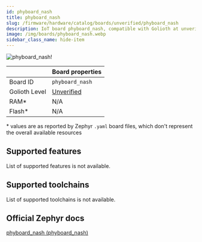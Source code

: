 ```yaml
---
id: phyboard_nash
title: phyboard_nash
slug: /firmware/hardware/catalog/boards/unverified/phyboard_nash
description: IoT board phyboard_nash, compatible with Golioth at unverified level.
image: /img/boards/phyboard_nash.webp
sidebar_class_name: hide-item
---
```


[//]: # (This is an auto-generated file, do not edit! Changes to it will be lost upon re-generation)

![phyboard_nash!](/img/boards/phyboard_nash.webp "phyboard_nash")

|                | Board properties     |
| -------------  | -------------------- |
| Board ID       | `phyboard_nash` |
| Golioth Level  | [Unverified](/firmware/hardware#unverified-boards) |
| RAM*           | N/A |
| Flash*         | N/A |

\* values are as reported by Zephyr `.yaml` board files, which don't represent the overall available resources



## Supported features

List of supported features is not available.

## Supported toolchains

List of supported toolchains is not available.

## Official Zephyr docs

[phyboard_nash (phyboard_nash)](https://docs.zephyrproject.org/latest/boards/phytec/phyboard_nash/doc/index.html)
